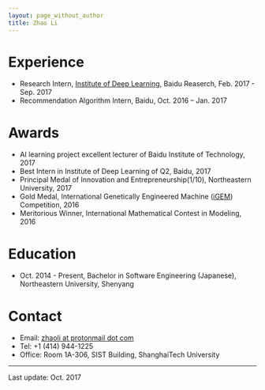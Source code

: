 ```yaml
---
layout: page_without_author
title: Zhao Li
---
```


# Experience

- Research Intern, [Institute of Deep Learning](http://research.baidu.com/institute-of-deep-learning/), Baidu Reaserch, Feb. 2017 - Sep. 2017
- Recommendation Algorithm Intern, Baidu, Oct. 2016 – Jan. 2017

# Awards

- AI learning project excellent lecturer of Baidu Institute of Technology, 2017
- Best Intern in Institute of Deep Learning of Q2, Baidu, 2017
- Principal Medal of Innovation and Entrepreneurship(1/10), Northeastern University, 2017
- Gold Medal, International Genetically Engineered Machine ([iGEM](http://igem.org/Main_Page)) Competition, 2016
- Meritorious Winner, International Mathematical Contest in Modeling, 2016

# Education

- Oct. 2014 - Present, Bachelor in Software Engineering (Japanese), Northeastern University, Shenyang


# Contact

- Email: [zhaoli at protonmail dot com](mailto:zhaoli@protonmail.com)
- Tel: +1 (414) 944-1225
- Office: Room 1A-306, SIST Building, ShanghaiTech University

---

Last update: Oct. 2017
